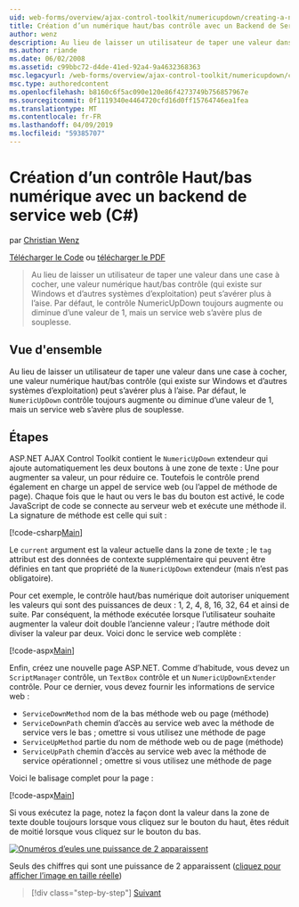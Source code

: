 ```yaml
---
uid: web-forms/overview/ajax-control-toolkit/numericupdown/creating-a-numeric-up-down-control-with-a-web-service-backend-cs
title: Création d’un numérique haut/bas contrôle avec un Backend de Service Web (c#) | Microsoft Docs
author: wenz
description: Au lieu de laisser un utilisateur de taper une valeur dans une case à cocher, contrôle (qui existe sur Windows et d’autres systèmes d’exploitation) haut/bas numérique peut s’avérer plus que c...
ms.author: riande
ms.date: 06/02/2008
ms.assetid: c99bbc72-d4de-41ed-92a4-9a4632368363
msc.legacyurl: /web-forms/overview/ajax-control-toolkit/numericupdown/creating-a-numeric-up-down-control-with-a-web-service-backend-cs
msc.type: authoredcontent
ms.openlocfilehash: b8160c6f5ac090e120e86f4273749b756857967e
ms.sourcegitcommit: 0f1119340e4464720cfd16d0ff15764746ea1fea
ms.translationtype: MT
ms.contentlocale: fr-FR
ms.lasthandoff: 04/09/2019
ms.locfileid: "59385707"
---
```

# <a name="creating-a-numeric-updown-control-with-a-web-service-backend-c"></a>Création d’un contrôle Haut/bas numérique avec un backend de service web (C#)

par [Christian Wenz](https://github.com/wenz)

[Télécharger le Code](http://download.microsoft.com/download/9/3/f/93f8daea-bebd-4821-833b-95205389c7d0/numericupdown1.cs.zip) ou [télécharger le PDF](http://download.microsoft.com/download/2/d/c/2dc10e34-6983-41d4-9c08-f78f5387d32b/numericupdown1CS.pdf)

> Au lieu de laisser un utilisateur de taper une valeur dans une case à cocher, une valeur numérique haut/bas contrôle (qui existe sur Windows et d’autres systèmes d’exploitation) peut s’avérer plus à l’aise. Par défaut, le contrôle NumericUpDown toujours augmente ou diminue d’une valeur de 1, mais un service web s’avère plus de souplesse.


## <a name="overview"></a>Vue d'ensemble

Au lieu de laisser un utilisateur de taper une valeur dans une case à cocher, une valeur numérique haut/bas contrôle (qui existe sur Windows et d’autres systèmes d’exploitation) peut s’avérer plus à l’aise. Par défaut, le `NumericUpDown` contrôle toujours augmente ou diminue d’une valeur de 1, mais un service web s’avère plus de souplesse.

## <a name="steps"></a>Étapes

ASP.NET AJAX Control Toolkit contient le `NumericUpDown` extendeur qui ajoute automatiquement les deux boutons à une zone de texte : Une pour augmenter sa valeur, un pour réduire ce. Toutefois le contrôle prend également en charge un appel de service web (ou l’appel de méthode de page). Chaque fois que le haut ou vers le bas du bouton est activé, le code JavaScript de code se connecte au serveur web et exécute une méthode il. La signature de méthode est celle qui suit :

[!code-csharp[Main](creating-a-numeric-up-down-control-with-a-web-service-backend-cs/samples/sample1.cs)]

Le `current` argument est la valeur actuelle dans la zone de texte ; le `tag` attribut est des données de contexte supplémentaire qui peuvent être définies en tant que propriété de la `NumericUpDown` extendeur (mais n’est pas obligatoire).

Pour cet exemple, le contrôle haut/bas numérique doit autoriser uniquement les valeurs qui sont des puissances de deux : 1, 2, 4, 8, 16, 32, 64 et ainsi de suite. Par conséquent, la méthode exécutée lorsque l’utilisateur souhaite augmenter la valeur doit double l’ancienne valeur ; l’autre méthode doit diviser la valeur par deux. Voici donc le service web complète :

[!code-aspx[Main](creating-a-numeric-up-down-control-with-a-web-service-backend-cs/samples/sample2.aspx)]

Enfin, créez une nouvelle page ASP.NET. Comme d’habitude, vous devez un `ScriptManager` contrôle, un `TextBox` contrôle et un `NumericUpDownExtender` contrôle. Pour ce dernier, vous devez fournir les informations de service web :

- `ServiceDownMethod` nom de la bas méthode web ou page (méthode)
- `ServiceDownPath` chemin d’accès au service web avec la méthode de service vers le bas ; omettre si vous utilisez une méthode de page
- `ServiceUpMethod` partie du nom de méthode web ou de page (méthode)
- `ServiceUpPath` chemin d’accès au service web avec la méthode de service opérationnel ; omettre si vous utilisez une méthode de page

Voici le balisage complet pour la page :

[!code-aspx[Main](creating-a-numeric-up-down-control-with-a-web-service-backend-cs/samples/sample3.aspx)]

Si vous exécutez la page, notez la façon dont la valeur dans la zone de texte double toujours lorsque vous cliquez sur le bouton du haut, êtes réduit de moitié lorsque vous cliquez sur le bouton du bas.


[![Onuméros d’eules une puissance de 2 apparaissent](creating-a-numeric-up-down-control-with-a-web-service-backend-cs/_static/image2.png)](creating-a-numeric-up-down-control-with-a-web-service-backend-cs/_static/image1.png)

Seuls des chiffres qui sont une puissance de 2 apparaissent ([cliquez pour afficher l’image en taille réelle](creating-a-numeric-up-down-control-with-a-web-service-backend-cs/_static/image3.png))

> [!div class="step-by-step"]
> [Suivant](creating-a-numeric-up-down-control-with-a-web-service-backend-vb.md)
